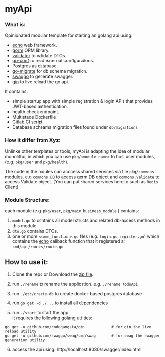 # myApi

### What is: 
Opinionated modular template for starting an golang api using:
* [echo](https://echo.labstack.com/) web framework.
* [gorm](https://gorm.io/) ORM library.
* [validator](https://github.com/go-playground/validator) to validate DTOs.
* [go-conf](https://github.com/mhewedy/go-conf) to read external configurations.
* Postgres as database.
* [go-migrate](https://github.com/golang-migrate/migrate) for db schema migration.
* [swaggo](https://github.com/swaggo/swag) to generate swagger.
* [gin](https://github.com/codegangsta/gin) to live reload the go api.


It contains:
* simple startup app with simple registration & login APIs that provides JWT-based authentication. 
* health check endpoint.
* Multistage Dockerfile
* Gitlab CI script.
* Database scheama migration files found under `db/migrations`

### How it differ from Xyz:
Unlinke other templates or tools, myApi is adapting the idea of modular monolithc, in which you can use  `pkg/<module_name>` to host user modules, (e.g. `pkg/user` and `pkg/health`).    

The code in the moules can acccess shared services via the `pkg/commons` modules. e.g `commons.DB` to access gorm DB object and `commons.Validate` to access Validate object. (You can put shared services here to such as `Redis` Client)

### Module Structure:
each module (e.g. `pkg/user`, `pkg/main_business_module` ) contains:
1. `model.go` to contains all model structs and related db-access methods in this module.
2. `dto.go` contains DTOs.
3. one or more `<some_function>.go` files (e.g. `login.go`, `register.go`) which contains the [echo](https://echo.labstack.com/) callback function that it registered at `cmd/api/routes/route.go`

## How to use it:

1. Clone the repo or Download the [zip file](https://github.com/mhewedy/myApi/archive/refs/heads/master.zip).

2. run `./rename` to rename the application. e.g. `./rename todoApi`

3. run `./etc/create-db` to create docker-based postgres database

4. run `go get -d ./...` to install all dependencies

5. run `./start` to start the app   
it requires the following golang utilities:
```
go get -u github.com/codegangsta/gin			# for gin the live reload utility
go get -u github.com/swaggo/swag/cmd/swag		# for swag the swagger generation utility

```
6. access the api using: http://localhost:8080/swagger/index.html
